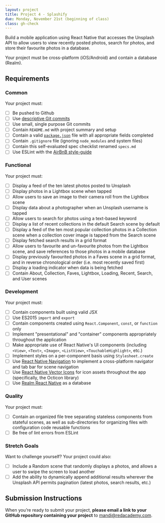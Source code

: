 ```yaml
---
layout: project
title: Project 4 - Splashify
due: Monday, November 21st (beginning of class)
class: gh-check
---
```


Build a mobile application using React Native that accesses the Unsplash API to allow users to view recently posted photos, search for photos, and store their favourite photos in a database.

Your project must be cross-platform (iOS/Android) and contain a database (Realm).

## Requirements

### Common

Your project must:

- [ ] Be pushed to Github 
- [ ] Use [descriptive Git commits](http://chris.beams.io/posts/git-commit/)
- [ ] Use small, single purpose Git commits
- [ ] Contain `README.md` with project summary and setup
- [ ] Contain a valid [`package.json`](http://browsenpm.org/package.json) file with all appropriate fields completed
- [ ] Contain `.gitignore` file (ignoring `node_modules` and system files)
- [ ] Contain this self-evaluated spec checklist renamed `specs.md`
- [ ] Use ESLint with the [AirBnB style-guide](https://github.com/airbnb/javascript)

### Functional

Your project must:

- [ ] Display a feed of the ten latest photos posted to Unsplash
- [ ] Display photos in a Lightbox scene when tapped
- [ ] Allow users to save an image to their camera roll from the Lightbox scene
- [ ] Display data about a photographer when an Unsplash username is tapped
- [ ] Allow users to search for photos using a text-based keyword
- [ ] Display a list of recent collections in the default Search scene by default
- [ ] Display a feed of the ten most popular collection photos in a Collection scene when a collection cover image is tapped from the Search scene
- [ ] Display fetched search results in a grid format
- [ ] Allow users to favourite and un-favourite photos from the Lightbox scene, and save references to those photos in a mobile database
- [ ] Display previously favourited photos in a Faves scene in a grid format, and in reverse chronological order (i.e. most recently saved first)
- [ ] Display a loading indicator when data is being fetched
- [ ] Contain About, Collection, Faves, Lightbox, Loading, Recent, Search, and User scenes 

### Development

Your project must:

- [ ] Contain components built using valid JSX
- [ ] Use ES2015 `import` and `export`
- [ ] Contain components created using `React.Component`, `const`, or `function` only
- [ ] Implement "presentational" and "container" components appropriately throughout the application
- [ ] Make appropriate use of React Native's UI components (including `<View>`, `<Text>`, `<Image>`, `<ListView>`, `<TouchableHighlight>`, etc.)
- [ ] Implement styles on a per-component basis using `Stylesheet.create`
- [ ] Use [React Native Navigation](https://github.com/wix/react-native-navigation) to implement a cross-platform navigator and tab bar for scene navigation
- [ ] Use [React Native Vector Icons](https://github.com/oblador/react-native-vector-icons) for icon assets throughout the app (specifically, the Octicon library)
- [ ] Use [Realm React Native](https://realm.io/docs/react-native/latest/) as a database

### Quality

Your project must:

- [ ] Contain an organized file tree separating stateless components from stateful scenes, as well as sub-directories for organizing files with configuration code reusable functions
- [ ] Be free of lint errors from ESLint

### Stretch Goals

Want to challenge yourself? Your project could also:

- [ ] Include a Random scene that randomly displays a photos, and allows a user to swipe the screen to load another
- [ ] Add the ability to dynamically append additional results wherever the Unsplash API permits pagination (latest photos, search results, etc.)

## Submission Instructions

When you’re ready to submit your project, **please email a link to your GitHub repository containing your project** to mandi@redacademy.com.